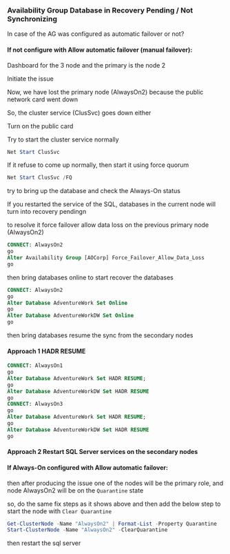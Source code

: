 ### Availability Group Database in Recovery Pending / Not Synchronizing

In case of the AG was configured as automatic failover or not?

#### If not configure with Allow automatic failover (manual failover):

Dashboard for the 3 node and the primary is the node 2


Initiate the issue

Now, we have lost the primary node (AlwaysOn2) because the public network card went down

So, the cluster service (ClusSvc) goes down either

Turn on the public card

Try to start the cluster service normally
```powershell
Net Start ClusSvc

```

If it refuse to come up normally, then start it using force quorum

```powershell
Net Start ClusSvc /FQ

```

try to bring up the database and check the Always-On status


If you restarted the service of the SQL, databases in the current node will turn into recovery pendingn


to resolve it force failover allow data loss on the previous primary node (AlwaysOn2)

```SQL
CONNECT: AlwaysOn2
go
Alter Availability Group [AOCorp] Force_Failover_Allow_Data_Loss
go
```

then bring databases online to start recover the databases

```SQL
CONNECT: AlwaysOn2
go
Alter Database AdventureWork Set Online
go
Alter Database AdventureWorkDW Set Online
go
```

then bring databases resume the sync from the secondary nodes

#### Approach 1 HADR RESUME
```SQL
CONNECT: AlwaysOn1
go
Alter Database AdventureWork Set HADR RESUME;
go
Alter Database AdventureWorkDW Set HADR RESUME
go
CONNECT: AlwaysOn3
go
Alter Database AdventureWork Set HADR RESUME;
go
Alter Database AdventureWorkDW Set HADR RESUME
go
```
#### Approach 2 Restart SQL Server services on the secondary nodes


#### If Always-On configured with Allow automatic failover:

then after producing the issue one of the nodes will be the primary role, and node AlwaysOn2 will be on the `Quarantine` state

so, do the same fix steps as it shows above and then add the below step to start the node with `Clear Quarantine`

```powershell
Get-ClusterNode -Name "AlwaysOn2" | Format-List -Property Quarantine
Start-ClusterNode -Name "AlwaysOn2" -ClearQuarantine
```
then restart the sql server

